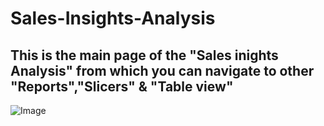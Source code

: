 # Sales-Insights-Analysis
## This is the main page of the "Sales inights Analysis" from which you can navigate to other "Reports","Slicers" & "Table view"

![Image](https://github.com/user-attachments/assets/8b78b9ee-3642-485c-8634-fec6c1d038e3)


